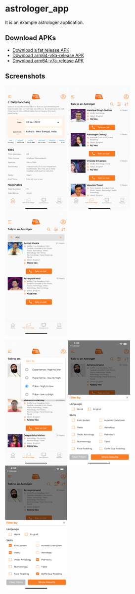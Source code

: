 # astrologer_app

It is an example astrologer application.

## Download APKs

* <a href="https://drive.google.com/file/d/1zxe5d0Eg0aijZmBy2rOX7tCxfyFjLBvc/view?usp=sharing">Download a fat release APK </a>
* <a href="https://drive.google.com/file/d/1bb2tlTUczHAPzyuufsJ450UFgM3Jc7AK/view?usp=sharing">Download arm64-v8a-release APK </a>
* <a href="https://drive.google.com/file/d/1nIbCBCoF3OJ_pvkajjcyn4h0jnNMRWC3/view?usp=sharing">Download arm64-v7a-release APK </a>

## Screenshots

<img src="/astro_screenshot_1.png" width="200" height="400"> <img src="/astro_screenshot_2.png" width="200" height="400"> <img src="/astro_screenshot_3.png" width="200" height="400">

<img src="/astro_screenshot_4.png" width="200" height="400"> <img src="/astro_screenshot_5.png" width="200" height="400"> <img src="/astro_screenshot_6.png" width="200" height="400">


